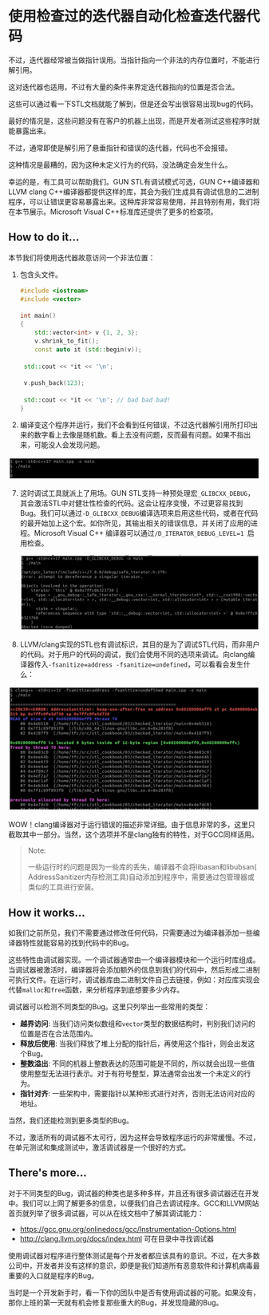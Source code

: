 # 使用检查过的迭代器自动化检查迭代器代码

不过，迭代器经常被当做指针误用。当指针指向一个非法的内存位置时，不能进行解引用。

这对迭代器也适用，不过有大量的条件来界定迭代器指向的位置是否合法。

这些可以通过看一下STL文档就能了解到，但是还会写出很容易出现bug的代码。

最好的情况是，这些问题没有在客户的机器上出现，而是开发者测试这些程序时就能暴露出来。

不过，通常即使是解引用了悬垂指针和错误的迭代器，代码也不会报错。

这种情况是最糟的，因为这种未定义行为的代码，没法确定会发生什么。

幸运的是，有工具可以帮助我们。GUN STL有调试模式可选，GUN C++编译器和LLVM clang C++编译器都提供这样的库，其会为我们生成具有调试信息的二进制程序，可以让错误更容易暴露出来。这种库非常容易使用，并且特别有用，我们将在本节展示。Microsoft Visual C++标准库还提供了更多的检查项。

## How to do it...

本节我们将使用迭代器故意访问一个非法位置：

1. 包含头文件。

   ```c++
   #include <iostream>
   #include <vector>

   int main()
   {
       std::vector<int> v {1, 2, 3};
       v.shrink_to_fit();
       const auto it (std::begin(v));

   	std::cout << *it << '\n';

   	v.push_back(123);

   	std::cout << *it << '\n'; // bad bad bad!
   }
   ```

6.  编译变这个程序并运行，我们不会看到任何错误，不过迭代器解引用所打印出来的数字看上去像是随机数。看上去没有问题，反而最有问题。如果不指出来，可能没人会发现问题。

   ![](../../images/chapter3/3-7-1.png)

7. 这时调试工具就派上了用场。GUN STL支持一种预处理宏`_GLIBCXX_DEBUG`，其会激活STL中对健壮性检查的代码。这会让程序变慢，不过更容易找到Bug。我们可以通过`-D_GLIBCXX_DEBUG`编译选项来启用这些代码，或者在代码的最开始加上这个宏。如你所见，其输出相关的错误信息，并关闭了应用的进程。Microsoft Visual C++ 编译器可以通过`/D_ITERATOR_DEBUG_LEVEL=1 `启用检查。

   ![](../../images/chapter3/3-7-2.png)

8.  LLVM/clang实现的STL也有调试标识，其目的是为了调试STL代码，而非用户的代码。对于用户的代码的调试，我们会使用不同的选项来调试。向clang编译器传入`-fsanitize=address -fsanitize=undefined`，可以看看会发生什么：

   ![](../../images/chapter3/3-7-3.png)

WOW！clang编译器对于运行错误的描述非常详细。由于信息非常的多，这里只截取其中一部分。当然，这个选项并不是clang独有的特性，对于GCC同样适用。

> Note:
>
> 一些运行时的问题是因为一些库的丢失，编译器不会将libasan和libubsan( AddressSanitizer内存检测工具)自动添加到程序中，需要通过包管理器或类似的工具进行安装。

## How it works...

如我们之前所见，我们不需要通过修改任何代码，只需要通过为编译器添加一些编译器特性就能容易的找到代码中的Bug。

这些特性由调试器实现。一个调试器通常由一个编译器模块和一个运行时库组成。当调试器被激活时，编译器将会添加额外的信息到我们的代码中，然后形成二进制可执行文件。在运行时，调试器库由二进制文件自己去链接，例如：对应库实现会代替`malloc`和`free`函数，来分析程序到底想要多少内存。

调试器可以检测不同类型的Bug。这里只列举出一些常用的类型：

- **越界访问**: 当我们访问类似数组和`vector`类型的数据结构时，判别我们访问的位置是否在合法范围内。
- **释放后使用**: 当我们释放了堆上分配的指针后，再使用这个指针，则会出发这个Bug。
- **整数溢出**: 不同的机器上整数表达的范围可能是不同的，所以就会出现一些值使用整型无法进行表示。对于有符号整型，算法通常会出发一个未定义的行为。
- **指针对齐**: 一些架构中，需要指针以某种形式进行对齐，否则无法访问对应的地址。

当然，我们还能检测到更多类型的Bug。

不过，激活所有的调试器不太可行，因为这样会导致程序运行的非常缓慢。不过，在单元测试和集成测试中，激活调试器是一个很好的方式。

## There's more...

对于不同类型的Bug，调试器的种类也是多种多样，并且还有很多调试器还在开发中。我们可以上网了解更多的信息，以便我们自己去调试程序。GCC和LLVM网站首页就列举了很多调试器，可以从在线文档中了解其调试能力：

- https://gcc.gnu.org/onlinedocs/gcc/Instrumentation-Options.html
- http://clang.llvm.org/docs/index.html 可在目录中寻找调试器

使用调试器对程序进行整体测试是每个开发者都应该具有的意识。不过，在大多数公司中，开发者并没有这样的意识，即便是我们知道所有恶意软件和计算机病毒最重要的入口就是程序的Bug。

当时是一个开发新手时，看一下你的团队中是否有使用调试器的可能。如果没有，那你上班的第一天就有机会修复那些重大的Bug，并发现隐藏的Bug。


